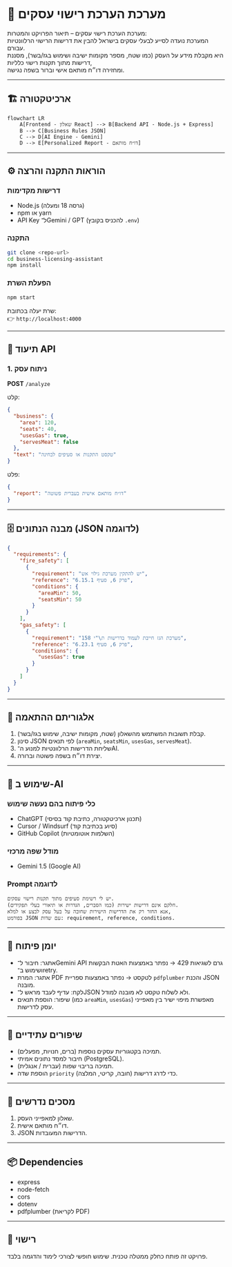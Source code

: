# 📘 מערכת הערכת רישוי עסקים

מערכת הערכת רישוי עסקים – תיאור הפרויקט והמטרות:  
המערכת נועדה לסייע לבעלי עסקים בישראל להבין את דרישות הרישוי הרלוונטיות עבורם.  
היא מקבלת מידע על העסק (כמו שטח, מספר מקומות ישיבה ושימוש בגז/בשר), מסננת דרישות מתוך תקנות רישוי כלליות,  
ומחזירה דו״ח מותאם אישי וברור בשפה נגישה.

---

## 🏗 ארכיטקטורה

```mermaid
flowchart LR
    A[Frontend - שאלון React] --> B[Backend API - Node.js + Express]
    B --> C[Business Rules JSON]
    C --> D[AI Engine - Gemini]
    D --> E[Personalized Report - דו״ח מותאם]
```

---

## ⚙️ הוראות התקנה והרצה

### דרישות מקדימות
- Node.js (גרסה 18 ומעלה)
- npm או yarn
- API Key ל־Gemini / GPT (להכניס בקובץ `.env`)

### התקנה
```bash
git clone <repo-url>
cd business-licensing-assistant
npm install
```

### הפעלת השרת
```bash
npm start
```

שרת יעלה בכתובת:  
👉 `http://localhost:4000`

---

## 📡 תיעוד API

### 1. ניתוח עסק
**POST** `/analyze`  

קלט:
```json
{
  "business": {
    "area": 120,
    "seats": 40,
    "usesGas": true,
    "servesMeat": false
  },
  "text": "טקסט התקנות או סעיפים לבחינה"
}
```

פלט:
```json
{
  "report": "דו״ח מותאם אישית בעברית פשוטה"
}
```

---

## 🗄 מבנה הנתונים (JSON לדוגמה)

```json
{
  "requirements": {
    "fire_safety": [
      {
        "requirement": "יש להתקין מערכת גילוי אש",
        "reference": "פרק 6, סעיף 6.15.1",
        "conditions": {
          "areaMin": 50,
          "seatsMin": 50
        }
      }
    ],
    "gas_safety": [
      {
        "requirement": "מערכת הגז חייבת לעמוד בדרישות ת\"י 158",
        "reference": "פרק 6, סעיף 6.23.1",
        "conditions": {
          "usesGas": true
        }
      }
    ]
  }
}
```

---

## 🧩 אלגוריתם ההתאמה
1. קבלת תשובות המשתמש מהשאלון (שטח, מקומות ישיבה, שימוש בגז/בשר).  
2. סינון JSON לפי תנאים (`areaMin`, `seatsMin`, `usesGas`, `servesMeat`).  
3. שליחת הדרישות הרלוונטיות למנוע ה־AI.  
4. יצירת דו״ח בשפה פשוטה וברורה.  

---

## 🤖 שימוש ב-AI

### כלי פיתוח בהם נעשה שימוש
- ChatGPT (תכנון ארכיטקטורה, כתיבת קוד בסיסי)  
- Cursor / Windsurf (סיוע בכתיבת קוד)  
- GitHub Copilot (השלמות אוטומטיות)  

### מודל שפה מרכזי
- Gemini 1.5 (Google AI)  

### Prompt לדוגמה
```
יש לי רשימת סעיפים מתוך תקנות רישוי עסקים.
חלקם אינם דרישות ישירות (כמו הסברים, הגדרות או תיאורי בעלי תפקידים).
אנא החזר רק את הדרישות הישירות שחובה על בעל עסק לבצע או למלא,
בפורמט JSON עם שדות: requirement, reference, conditions.
```

---

## 📖 יומן פיתוח
- אתגר: חיבור ל־Gemini API גרם לשגיאות 429 → נפתר באמצעות האטת הבקשות ושימוש ב־retry.  
- אתגר: המרת PDF לטקסט → נפתר באמצעות ספריית `pdfplumber` והכנת JSON מובנה.  
- לקח: עדיף לעבד מראש ל־JSON ולא לשלוח טקסט לא מובנה למודל.  
- שיפור: הוספת תנאים (כמו `areaMin`, `usesGas`) מאפשרת מיפוי ישיר בין מאפייני עסק לדרישות.  

---

## 🚀 שיפורים עתידיים
- תמיכה בקטגוריות עסקים נוספות (ברים, חנויות, מפעלים).  
- חיבור למסד נתונים אמיתי (PostgreSQL).  
- תמיכה בריבוי שפות (עברית / אנגלית).  
- הוספת שדה `priority` כדי לדרג דרישות (חובה, קריטי, המלצה).  

---

## 📸 מסכים נדרשים
1. שאלון למאפייני העסק.  
2. דו״ח מותאם אישית.  
3. JSON הדרישות המעובדות.  

---

## 📦 Dependencies
- express  
- node-fetch  
- cors  
- dotenv  
- pdfplumber (לקריאת PDF)  

---

## 📝 רישוי
פרויקט זה פותח כחלק ממטלה טכנית. שימוש חופשי לצורכי לימוד והדגמה בלבד.  
